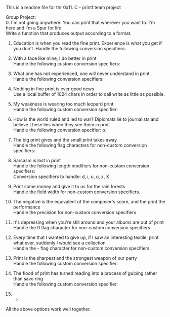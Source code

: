This is a readme file for thr 0x11. C - printf team project

Group Project:                                                                    
0. I'm not going anywhere. You can print that wherever you want to. I'm here and I'm a Spur for life                                                                    
Write a function that produces output according to a format.                        
                         
1. Education is when you read the fine print. Experience is what you get if you don't .Handle the following conversion specifiers:

2. With a face like mine, I do better in print                           
Handle the following custom conversion specifiers:                                  
                                   
3. What one has not experienced, one will never understand in print                 
Handle the following conversion specifiers:                                                                                              
4. Nothing in fine print is ever good news                                          
Use a local buffer of 1024 chars in order to call write as little as possible.      

5. My weakness is wearing too much leopard print                                    
Handle the following custom conversion specifier:                                                                                                                      
6. How is the world ruled and led to war? Diplomats lie to journalists and believe t
hese lies when they see them in print                                               
Handle the following conversion specifier: p.                               
                                                                                    
7. The big print gives and the small print takes away                               
Handle the following flag characters for non-custom conversion specifiers:          
                                                        
8. Sarcasm is lost in print                                                         
Handle the following length modifiers for non-custom conversion specifiers:      
Conversion specifiers to handle: d, i, u, o, x, X                                                                                                                       
9. Print some money and give it to us for the rain forests                          
Handle the field width for non-custom conversion specifiers.                        
                                                                            
10. The negative is the equivalent of the composer's score, and the print the performance                                                                               
Handle the precision for non-custom conversion specifiers.                          
                           
11. It's depressing when you're still around and your albums are out of print       
Handle the 0 flag character for non-custom conversion specifiers.                   
                                                                                    
12. Every time that I wanted to give up, if I saw an interesting textile, print what
 ever, suddenly I would see a collection                                            
Handle the - flag character for non-custom conversion specifiers.                   
                                                                                    
13. Print is the sharpest and the strongest weapon of our party                     
Handle the following custom conversion specifier:                                   
        
14. The flood of print has turned reading into a process of gulping rather than savo
ring                                                                                
Handle the following custom conversion specifier:                                                                             
15. *                                                                               
All the above options work well together. 
